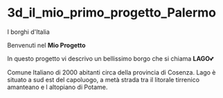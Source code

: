 # 3d_il_mio_primo_progetto_Palermo #
I borghi d'Italia

Benvenuti nel **Mio Progetto**

In questo progetto vi descrivo un bellissimo borgo che si chiama **LAGO**:two_hearts:

Comune Italiano di 2000 abitanti circa della provincia di Cosenza.
Lago è situato a sud est del capoluogo, a metà strada tra il litorale tirrenico amanteano e l altopiano di Potame.


